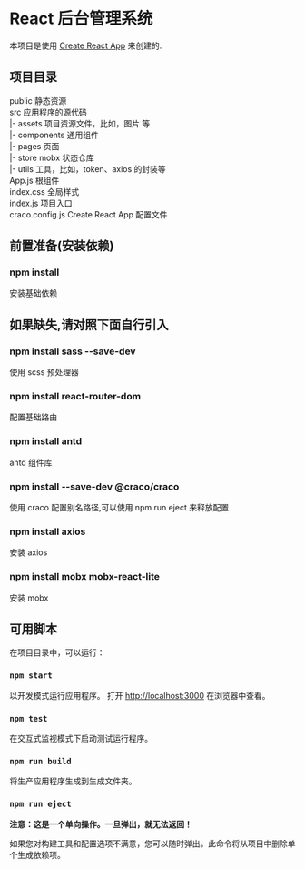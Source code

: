# React 后台管理系统

本项目是使用 [Create React App](https://github.com/facebook/create-react-app) 来创建的.

## 项目目录

public            静态资源\
src               应用程序的源代码\
 |- assets        项目资源文件，比如，图片 等\
 |- components    通用组件\
 |- pages         页面\
 |- store         mobx 状态仓库\
 |- utils         工具，比如，token、axios 的封装等\
 App.js           根组件\
 index.css        全局样式\
 index.js         项目入口\
craco.config.js   Create React App 配置文件

## 前置准备(安装依赖)

### npm install

安装基础依赖

## 如果缺失,请对照下面自行引入

### npm install sass --save-dev

使用 scss 预处理器

### npm install react-router-dom

配置基础路由

### npm install antd

antd 组件库

### npm install --save-dev @craco/craco

使用 craco 配置别名路径,可以使用 npm run eject 来释放配置

### npm install axios

安装 axios

### npm install mobx mobx-react-lite

安装 mobx

## 可用脚本

在项目目录中，可以运行：

### `npm start`

以开发模式运行应用程序。
打开 [http://localhost:3000](http://localhost:3000) 在浏览器中查看。

### `npm test`

在交互式监视模式下启动测试运行程序。

### `npm run build`

将生产应用程序生成到生成文件夹。

### `npm run eject`

**注意：这是一个单向操作。一旦弹出，就无法返回！**

如果您对构建工具和配置选项不满意，您可以随时弹出。此命令将从项目中删除单个生成依赖项。
